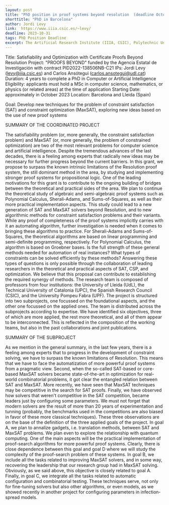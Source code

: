 ```yaml
---
layout: post
title: "PhD position in proof systems beyond resolution  (deadline October, 2023)"
shorttitle: "PhD in Barcelona"
author: Jordi Levy
link:  https://www.iiia.csic.es/~levy/
deadline: 2023-10-31
tags: PhD Position Deadline
excerpt: The Artificial Research Institute (IIIA, CSIC), Polytechnic University of Catalonia (UPC) and University of Lleida (UdL) invites applications for a PhD position in satisfiability and combinatorial optimisation.
---
```


Title: Satisfiability and Optimization with Certificate Proofs Beyond Resolution
Project: "PROOFS BEYOND" funded by the Agencia Estatal de Investigación with contract PID2022-138506NB-C21
IPs: Jordi Levy (levy@iiia.csic.es) and Carlos Ansótegui (carlos.ansotegui@udl.cat)
Duration: 4 years to complete a PhD in Computer or Artificial Intelligence
Eligibility: applicants must hold a MSc in computer science, mathematics, or physics (or related areas) at the time of application
Starting Date: approximately in October 2023
Location: Barcelona and Lleida (Spain)

Goal: Develop new techniques for the problem of constraint satisfaction (SAT) and constraint optimization (MaxSAT), exploring new ideas based on the use of new proof systems

SUMMARY OF THE COORDINATED PROJECT

The satisfiability problem (or, more generally, the constraint satisfaction problem) and MaxSAT (or, more generally, the problem of constrained optimization) are two of the most relevant problems for computer science and artificial intelligence. Despite the tremendous advances of the last decades, there is a feeling among experts that radically new ideas may be necessary for further progress beyond the current barriers. In this grant, we propose to surpass the known intrinsic limitations of the Resolution proof system, the still dominant method in the area, by studying and implementing stronger proof systems for propositional logic.
One of the leading motivations for this grant is to contribute to the ongoing building of bridges between the theoretical and practical sides of the area. We plan to continue the theoretical study of algebraic and semi-algebraic proof systems such as Polynomial Calculus, Sherali-Adams, and Sums-of-Squares, as well as their more practical implementation aspects. This study could lead to a new generation of SAT and MaxSAT solvers beyond Resolution, and to new algorithmic methods for constraint satisfaction problems and their variants. While any proof of completeness of the proof systems implicitly carries with it an automating algorithm, further investigation is needed when it comes to bringing these algorithms to practice. For Sherali-Adams and Sums-of-Squares, the theoretical algorithms are based on linear programming and semi-definite programming, respectively. For Polynomial Calculus, the algorithm is based on Groebner bases. Is the full strength of these general methods needed for automation of real instances? What types of constraints can be solved efficiently by these methods? Answering these types of questions is only possible through the collaboration of leading researchers in the theoretical and practical aspects of SAT, CSP, and optimization. We believe that this proposal can contribute to establishing the required synergy of methods.
The research team is composed of professors from four institutions: the University of Lleida (UdL), the Technical University of Catalonia (UPC), the Spanish Research Council (CSIC), and the University Pompeu Fabra (UPF). The project is structured into two subprojects, one focussed on the foundational aspects, and the other one focussed on the applied ones. The team is distributed across the subprojects according to expertise. We have identified six objectives, three of which are more applied, the rest more theoretical, and all of them appear to be interconnected. This is reflected in the composition of the working teams, but also in the past collaborations and joint publications.

SUMMARY OF THE SUBPROJECT

As we mention in the general summary, in the last few years, there is a feeling among experts that to progress in the development of constraint solving, we have to surpass the known limitations of Resolution. This means that we have to face the automatization of more powerful proof systems from a pragmatic view.
Second, when the so-called SAT-based or core-based MaxSAT solvers became state-of-the-art in optimization for real-world combinatorial problems, it got clear the entangled relation between SAT and MaxSAT. More recently, we have seen that MaxSAT techniques may be competitive in the search for SAT proofs.
Finally, we have observed how solvers that weren't competitive in the SAT competition, became leaders just by configuring some parameters. We must not forget that modern solvers are the result of more than 20 years of experimentation and tunning (probably, the benchmarks used in the competitions are also biased in favor of these more classical techniques).
These three observations are on the base of the definition of the three applied goals of the project. In goal A, we plan to annalize gadgets, i.e. translation methods, between SAT and MaxSAT problems. We plan even to explore the relationship with quantum computing. One of the main aspects will be the practical implementation of proof-search algorithms for more powerful proof systems. Clearly, there is close dependence between this goal and goal D where we will study the complexity of the proof-search problem of these systems. In goal B, we include all the tasks related to improving MaxSAT solvers, and in some way, recovering the leadership that our research group had in MaxSAT solving. Obviously, as we said above, this objective is closely related to goal A. Finally, in goal C, we integrate all the tasks related to automatic configuration and combinatorial testing. These techniques serve, not only for fine-tuning solvers but also other algorithms, or even models, as we showed recently in another project for configuring parameters in infection-spread models.

